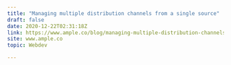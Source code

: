 ```yaml
---
title: "Managing multiple distribution channels from a single source"
draft: false
date: 2020-12-22T02:31:18Z
link: https://www.ample.co/blog/managing-multiple-distribution-channels-from-a-single-cms?utm_medium=RSS&utm_source=hune
site: www.ample.co
topic: Webdev  

---
```

